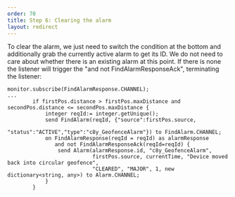 ```yaml
---
order: 70
title: Step 6: Clearing the alarm
layout: redirect
---
```

To clear the alarm, we just need to switch the condition at the bottom and additionally grab the currently active alarm to get its ID. We do not need to care about whether there is an existing alarm at this point. If there is none the listener will trigger the "and not FindAlarmResponseAck", terminating the listener:

	monitor.subscribe(FindAlarmResponse.CHANNEL);
	...
			if firstPos.distance > firstPos.maxDistance and secondPos.distance <= secondPos.maxDistance {
				integer reqId:= integer.getUnique();
				send FindAlarm(reqId, {"source":firstPos.source,
				               "status":"ACTIVE","type":"c8y_GeofenceAlarm"}) to FindAlarm.CHANNEL;
				on FindAlarmResponse(reqId = reqId) as alarmResponse
				   and not FindAlarmResponseAck(reqId=reqId) {
					send Alarm(alarmResponse.id, "c8y_GeofenceAlarm",
					           firstPos.source, currentTime, "Device moved back into circular geofence",
					           "CLEARED", "MAJOR", 1, new dictionary<string, any>) to Alarm.CHANNEL;
				}
			}
